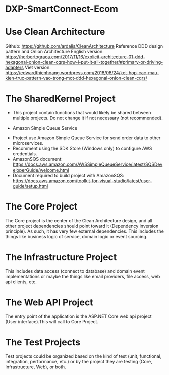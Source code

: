 # DXP-SmartConnect-Ecom

# Use Clean Architecture

Github: https://github.com/ardalis/CleanArchitecture
Reference DDD design pattern and Onion Architecture 
English version: https://herbertograca.com/2017/11/16/explicit-architecture-01-ddd-hexagonal-onion-clean-cqrs-how-i-put-it-all-together/#primary-or-driving-adapters
Viet version: https://edwardthienhoang.wordpress.com/2018/08/24/ket-hop-cac-mau-kien-truc-pattern-vao-trong-mot-ddd-hexagonal-onion-clean-cqrs/

# The SharedKernel Project
- This project contain functions that would likely be shared between multiple projects. Do not change it if not necessary (not recommended).
* Amazon Simple Queue Service
- Project use Amazon Simple Queue Service for send order data to other microservices.
- Recomment using the SDK Store (Windows only) to configure AWS credentials.
- AmazonSQS document: https://docs.aws.amazon.com/AWSSimpleQueueService/latest/SQSDeveloperGuide/welcome.html
- Document required to build project with AmazonSQS: https://docs.aws.amazon.com/toolkit-for-visual-studio/latest/user-guide/setup.html

# The Core Project
The Core project is the center of the Clean Architecture design, and all other project dependencies should point toward it (Dependency inversion principle). As such, it has very few external dependencies.
This includes the things like business logic of service, domain logic or event sourcing.

# The Infrastructure Project
This includes data access (connect to database) and domain event implementations or maybe the things like email providers, file access, web api clients, etc.

# The Web API Project
The entry point of the application is the ASP.NET Core web api project (User interface).This will call to Core Project.

# The Test Projects
Test projects could be organized based on the kind of test (unit, functional, integration, performance, etc.) or by the project they are testing (Core, Infrastructure, Web), or both.
